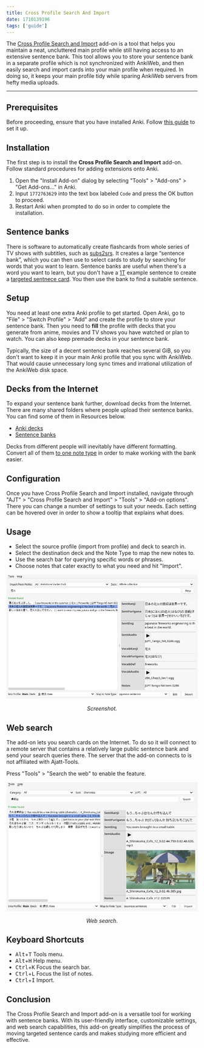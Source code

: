 ```yaml
---
title: Cross Profile Search And Import
date: 1710139196
tags: ['guide']
---
```


The [Cross Profile Search and Import](https://ankiweb.net/shared/info/1772763629) add-on
is a tool that helps you maintain a neat,
uncluttered main profile while still having access to an extensive sentence bank.
This tool allows you to store your sentence bank
in a separate profile which is not synchronized with AnkiWeb,
and then easily search and import cards into your main profile when required.
In doing so,
it keeps your main profile tidy
while sparing AnkiWeb servers from hefty media uploads.

****

## Prerequisites

Before proceeding, ensure that you have installed Anki.
Follow [this guide](setting-up-anki.html) to set it up.

## Installation

The first step is to install the **Cross Profile Search and Import** add-on.
Follow standard procedures for adding extensions onto Anki.

1) Open the "Install Add-on" dialog by selecting "Tools" > "Add-ons" > "Get Add-ons..." in Anki.
2) Input `1772763629` into the text box labeled `Code` and press the OK button to proceed.
1) Restart Anki when prompted to do so in order to complete the installation.

## Sentence banks

There is software to automatically create flashcards from whole series of TV shows with subtitles,
such as [subs2srs](our-immersion-learning-toolset.html#subs2srs).
It creates a large “sentence bank”,
which you can then use to select cards to study
by searching for words that you want to learn.
Sentence banks are useful when there's a word you want to learn,
but you don't have a [1T](one-target-sentences.html) example sentence
to create a [targeted sentnece card](discussing-various-card-templates.html#targeted-sentence-cards).
You then use the bank to find a suitable sentence.

## Setup

You need at least one extra Anki profile to get started.
Open Anki,
go to "File" > "Switch Profile" > "Add" and create the profile to store your sentence bank.
Then you need to **fill** the profile with decks that you generate
from anime, movies and TV shows you have watched or plan to watch.
You can also keep premade decks in your sentence bank.

Typically, the size of a decent sentence bank reaches several GiB,
so you don't want to keep it in your main Anki profile that you sync with AnkiWeb.
That would cause unnecessary long sync times
and irrational utilization of the AnkiWeb disk space.

## Decks from the Internet

To expand your sentence bank further, download decks from the Internet.
There are many shared folders where people upload their sentence banks.
You can find some of them in Resources below.

* [Anki decks](resources.html#anki-decks)
* [Sentence banks](resources.html#sentence-banks)

Decks from different people will inevitably have different formatting.
Convert all of them [to one note type](how-to-change-note-types.html)
in order to make working with the bank easier.

## Configuration

Once you have Cross Profile Search and Import installed,
navigate through "AJT" > "Cross Profile Search and Import" > "Tools" > "Add-on options".
There you can change a number of settings to suit your needs.
Each setting can be hovered over in order to show a tooltip that explains what does.

## Usage

- Select the source profile (import from profile) and deck to search in.
- Select the destination deck and the Note Type to map the new notes to.
- Use the search bar for querying specific words or phrases.
- Choose notes that cater exactly to what you need and hit "Import".

<p align="center"><img alt="screenshot" class="shadow" src="img/cropro-collection-search.webp"></p>
<p align="center"><i>Screenshot.</i></p>

## Web search

The add-on lets you search cards on the Internet.
To do so it will connect to a remote server that contains a relatively large public sentence bank
and send your search queries there.
The server that the add-on connects to is not affiliated with Ajatt-Tools.

Press "Tools" > "Search the web" to enable the feature.

<p align="center"><img alt="screenshot" class="shadow" src="img/cropro-web-search.webp"></p>
<p align="center"><i>Web search.</i></p>

## Keyboard Shortcuts

* <kbd>Alt</kbd>+<kbd>T</kbd> Tools menu.
* <kbd>Alt</kbd>+<kbd>H</kbd> Help menu.
* <kbd>Ctrl</kbd>+<kbd>K</kbd> Focus the search bar.
* <kbd>Ctrl</kbd>+<kbd>L</kbd> Focus the list of notes.
* <kbd>Ctrl</kbd>+<kbd>I</kbd> Import.

## Conclusion

The Cross Profile Search and Import add-on is a versatile tool
for working with sentence banks.
With its user-friendly interface,
customizable settings,
and web search capabilities,
this add-on
greatly simplifies the process of moving targeted sentence cards
and makes studying more efficient and effective.
